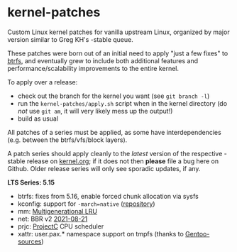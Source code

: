 kernel-patches
==============

Custom Linux kernel patches for vanilla upstream Linux, organized by major
version similar to Greg KH's -stable queue.

These patches were born out of an initial need to apply "just a few fixes"
to [btrfs](https://btrfs.wiki.kernel.org/), and eventually grew to include both
additional features and performance/scalability improvements to the entire kernel.

To apply over a release:

- check out the branch for the kernel you want (see `git branch -l`)
- run the `kernel-patches/apply.sh` script when in the kernel directory
  (do *not* use `git am`, it will very likely mess up the output!)
- build as usual

All patches of a series must be applied, as some have interdependencies
(e.g. between the btrfs/vfs/block layers).

A patch series should apply cleanly to the *latest* version of the respective -stable
release on [kernel.org](https://www.kernel.org/); if it does not then **please** file
a bug here on Github. Older release series will only see sporadic updates, if any.

**LTS Series: 5.15**

- btrfs: fixes from 5.16, enable forced chunk allocation via sysfs
- kconfig: support for `-march=native` ([repository](https://github.com/graysky2/kernel_compiler_patch))
- mm: [Multigenerational LRU](https://lore.kernel.org/linux-mm/20210818063107.2696454-1-yuzhao@google.com/)
- net: BBR v2 [2021-08-21](https://groups.google.com/g/bbr-dev/c/gOoFq9FyZQI)
- prjc: [ProjectC](https://gitlab.com/alfredchen/projectc) CPU scheduler
- xattr: user.pax.* namespace support on tmpfs (thanks to [Gentoo-sources](https://gitweb.gentoo.org/proj/linux-patches.git/))

